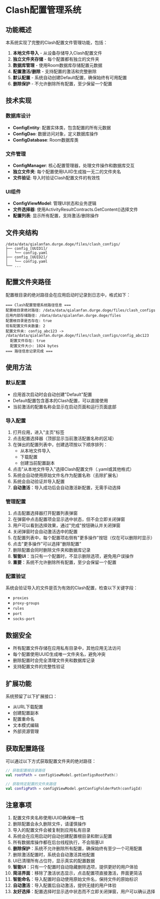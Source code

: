 # Clash配置管理系统

## 功能概述

本系统实现了完整的Clash配置文件管理功能，包括：

1. **本地文件导入** - 从设备存储导入Clash配置文件
2. **独立文件夹存储** - 每个配置都有独立的文件夹
3. **数据库管理** - 使用Room数据库存储配置元数据
4. **配置激活/删除** - 支持配置的激活和完整删除
5. **默认配置** - 系统自动创建Default配置，确保始终有可用配置
6. **删除保护** - 不允许删除所有配置，至少保留一个配置

## 技术实现

### 数据库设计

- **ConfigEntity**: 配置实体类，包含配置的所有元数据
- **ConfigDao**: 数据访问对象，定义数据库操作
- **ConfigDatabase**: Room数据库类

### 文件管理

- **ConfigManager**: 核心配置管理器，处理文件操作和数据库交互
- **独立文件夹**: 每个配置使用UUID生成独一无二的文件夹名
- **文件验证**: 导入时验证Clash配置文件的有效性

### UI组件

- **ConfigViewModel**: 管理UI状态和业务逻辑
- **文件选择器**: 使用ActivityResultContracts.GetContent()选择文件
- **配置列表**: 显示所有配置，支持激活/删除操作

## 文件夹结构

```
/data/data/qialanfan.durge.doge/files/clash_configs/
├── config_[UUID1]/
│   └── config.yaml
├── config_[UUID2]/
│   └── config.yaml
└── ...
```

## 配置文件夹路径

配置根目录的绝对路径会在应用启动时记录到日志中，格式如下：

```
=== Clash配置管理系统路径信息 ===
配置根目录绝对路径: /data/data/qialanfan.durge.doge/files/clash_configs
应用内部存储路径: /data/data/qialanfan.durge.doge/files
配置根目录是否存在: true
现有配置文件夹数量: 2
配置文件夹: config_abc123 -> /data/data/qialanfan.durge.doge/files/clash_configs/config_abc123
  配置文件存在: true
  配置文件大小: 1024 bytes
=== 路径信息记录完成 ===
```

## 使用方法

### 默认配置

- 应用首次启动时会自动创建"Default"配置
- Default配置包含基本的Clash配置，可以直接使用
- 当前激活的配置名称会显示在启动页面和运行页面底部

### 导入配置

1. 打开应用，进入"主页"标签
2. 点击配置选择器（顶部显示当前激活配置名称的区域）
3. 在弹出的配置列表中，创建选项按以下顺序排列：
   - 从本地文件导入
   - 下载配置
   - 创建当前配置副本
4. 点击"从本地文件导入"选择Clash配置文件（.yaml或其他格式）
5. 系统会自动使用原始文件名作为配置名称（去除扩展名）
6. 系统会自动验证并导入配置
7. **自动激活**：导入成功后会自动激活新配置，无需手动选择

### 管理配置

1. 点击配置选择器打开配置列表弹窗
2. 在弹窗中点击配置项会显示选中状态，但不会立即关闭弹窗
3. 用户可以看到选择效果，通过"完成"按钮确认并关闭弹窗
4. 关闭弹窗时会自动激活选中的配置
5. 在配置列表中，每个配置项右侧有"更多操作"按钮（仅在可以删除时显示）
6. 点击"更多操作"可以选择"删除配置"
7. 删除配置会同时删除文件夹和数据库记录
8. **智能UI**：当只有一个配置时，不显示删除选项，避免用户误操作
9. **重要**：系统不允许删除所有配置，至少会保留一个配置

### 配置验证

系统会验证导入的文件是否为有效的Clash配置，检查以下关键字段：
- `proxies`
- `proxy-groups`
- `rules`
- `port`
- `socks-port`

## 数据安全

- 所有配置文件存储在应用私有目录中，其他应用无法访问
- 每个配置使用UUID生成唯一文件夹名，避免冲突
- 删除配置时会完全清理文件夹和数据库记录
- 支持配置文件的完整性验证

## 扩展功能

系统预留了以下扩展接口：
- 从URL下载配置
- 创建配置副本
- 配置重命名
- 文本模式编辑
- 外部资源管理

## 获取配置路径

可以通过以下方式获取配置文件夹的绝对路径：

```kotlin
// 获取配置根目录路径
val rootPath = configViewModel.getConfigsRootPath()

// 获取特定配置的文件夹路径
val configPath = configViewModel.getConfigFolderPath(configId)
```

## 注意事项

1. 配置文件夹名称使用UUID确保唯一性
2. 删除配置会永久删除文件，请谨慎操作
3. 导入的配置文件会被复制到应用私有目录
4. 系统会在应用启动时自动创建配置根目录和默认配置
5. 所有数据库操作都在后台线程执行，不会阻塞UI
6. **删除保护**：系统不允许删除所有配置，确保始终有至少一个可用配置
7. 删除激活配置时，系统会自动激活其他配置
8. UI已清理所有占位符，显示真实的配置数据
9. **智能UI**：只有一个配置时自动隐藏删除选项，提供更好的用户体验
10. **简洁界面**：移除了激活状态显示，点击配置项直接激活，界面更简洁
11. **智能命名**：导入配置时自动使用原始文件名，保持文件的原始标识
12. **自动激活**：导入配置后自动激活，提供无缝的用户体验
13. **友好选择**：配置选择时显示选中状态而不立即关闭弹窗，用户可以确认选择 